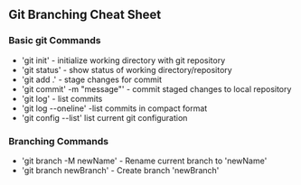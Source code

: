 ## Git Branching Cheat Sheet


### Basic git Commands
* 'git init' - initialize working directory with git repository
* 'git status' - show status of working directory/repository
* 'git add .' - stage changes for commit
* 'git commit' -m "message"' - commit staged changes to local repository
* 'git log' - list commits
* 'git log --oneline' -list commits in compact format
* 'git config --list' list current git configuration

### Branching Commands
* 'git branch -M newName' - Rename current branch to 'newName'
* 'git branch newBranch' - Create branch 'newBranch'
